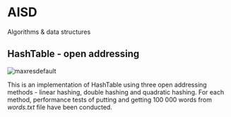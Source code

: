 # AISD
Algorithms &amp; data structures

## HashTable - open addressing
![maxresdefault](https://user-images.githubusercontent.com/80395610/152000175-541baa78-4982-4fba-acfc-a0e1830146cf.jpg)

This is an implementation of HashTable using three open addressing methods - linear hashing, double hashing and quadratic hashing. For each method, performance tests of putting and getting 100 000 words from _words.txt_ file have been conducted.
